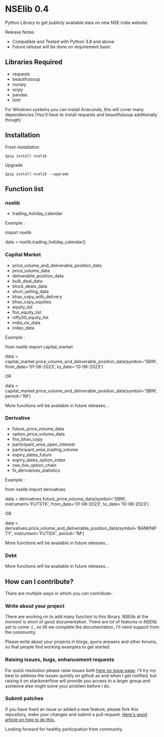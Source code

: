 # NSElib 0.4
Python Library to get publicly available data on new NSE india website.

Release Notes
* Compatible and Tested with Python 3.8 and above 
* Future release will be done on requirement basic

## Libraries Required
- requests
- beautifulsoup
- numpy 
- scipy
- pandas
- lxml

For Windows systems you can install Anaconda, this will cover many dependencies (You'll have to install requests and beautifulsoup additionally though)

## Installation
Fresh installation 

```$pip install nselib```

Upgrade

```$pip install nselib --upgrade```

## Function list

### nselib
* trading_holiday_calendar

Example :

import nselib

data = nselib.trading_holiday_calendar()

### Capital Market
* price_volume_and_deliverable_position_data 
* price_volume_data
* deliverable_position_data
* bulk_deal_data
* block_deals_data
* short_selling_data
* bhav_copy_with_delivery
* bhav_copy_equities
* equity_list
* fno_equity_list
* nifty50_equity_list
* india_vix_data
* index_data

Example : 

from nselib import capital_market 

data = capital_market.price_volume_and_deliverable_position_data(symbol='SBIN', from_date='01-06-2023', to_date='10-06-2023')
                                            
OR

data = capital_market.price_volume_and_deliverable_position_data(symbol='SBIN', period='1M')

More functions will be available in future releases...

### Derivative
* future_price_volume_data
* option_price_volume_data
* fno_bhav_copy
* participant_wise_open_interest
* participant_wise_trading_volume
* expiry_dates_future
* expiry_dates_option_index
* nse_live_option_chain
* fii_derivatives_statistics

Example : 

from nselib import derivatives

data = derivatives.future_price_volume_data(symbol='SBIN', instrument='FUTSTK', from_date='01-06-2023', to_date='10-06-2023')

OR

data = derivatives.price_volume_and_deliverable_position_data(symbol='BANKNIFTY', instrument='FUTIDX', period='1M')

More functions will be available in future releases...

### Debt

More functions will be available in future releases...


## How can I contribute?
There are multiple ways in which you can contribute-

### Write about your project

There are working on to add many function to this library. NSElib at the moment is short of good documentation. There are lot of features in NSElib yet to come :( , so till we complete the documentation, I'll need support from the community.

Please write about your projects in blogs, quora answers and other forums, so that people find working examples to get started.

### Raising issues, bugs, enhancement requests

For quick resolution please raise issues both [here on issue page](https://github.com/RuchiTanmay/nselib/issues). I'll try my best to address the issues quickly on github as and when I get notified, but raising it on stackoverflow will provide you access to a larger group and someone else might solve your problem before I do.

### Submit patches

If you have fixed an issue or added a new feature, please fork this repository, make your changes and submit a pull request. [Here's good article on how to do this.](https://code.tutsplus.com/tutorials/how-to-collaborate-on-github--net-34267) 

Looking forward for healthy participation from community.
